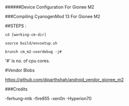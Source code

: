 ######Device Configuration For Gionee M2 

###Compiling CyanogenMod 13  For Gionee M2 

##STEPS :

````
cd [working-cm-dir] 
````
````
source build/envsetup.sh 
````
````
brunch cm_m2-userdebug -j# 
````
'#' is no. of cpu cores. 

#Vendor Blobs 

https://github.com/diparthshah/android_vendor_gionee_m2 

###Credits 

-ferhung-mtk 
-fire855
-xen0n
-Hyperion70

